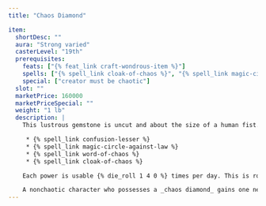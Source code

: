 ```yaml
---
title: "Chaos Diamond"

item:
  shortDesc: ""
  aura: "Strong varied"
  casterLevel: "19th"
  prerequisites:
    feats: ["{% feat_link craft-wondrous-item %}"]
    spells: ["{% spell_link cloak-of-chaos %}", "{% spell_link magic-circle-against-law %}", "{% spell_link confusion-lesser %}", "{% spell_link word-of-chaos %}"]
    special: ["creator must be chaotic"]
  slot: ""
  marketPrice: 160000
  marketPriceSpecial: ""
  weight: "1 lb"
  description: |
    This lustrous gemstone is uncut and about the size of a human fist. The gem grants its possessor the following powers:

     * {% spell_link confusion-lesser %}
     * {% spell_link magic-circle-against-law %}
     * {% spell_link word-of-chaos %}
     * {% spell_link cloak-of-chaos %}

    Each power is usable {% die_roll 1 4 0 %} times per day. This is rolled for each power individually and the character does not know the result.

    A nonchaotic character who possesses a _chaos diamond_ gains one negative level. Although this level never results in actual level loss, it remains as long as the diamond is in the character's possession and cannot be overcome in any way (including {% spell_link restoration %} spells).
---
```

